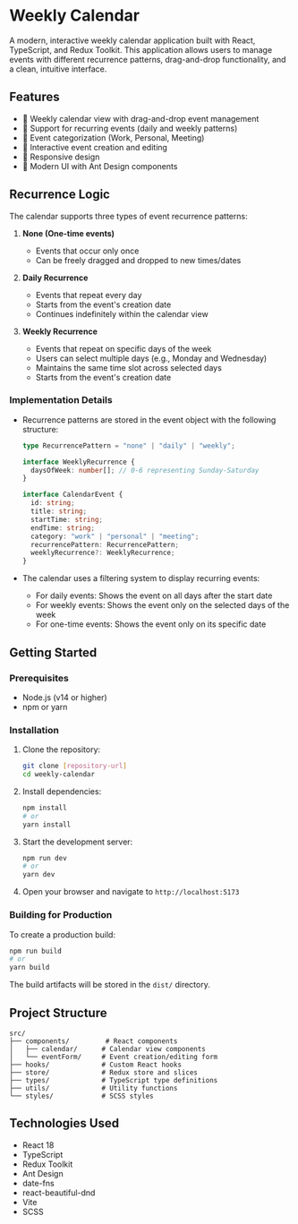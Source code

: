 # Weekly Calendar

A modern, interactive weekly calendar application built with React, TypeScript, and Redux Toolkit. This application allows users to manage events with different recurrence patterns, drag-and-drop functionality, and a clean, intuitive interface.

## Features

- 📅 Weekly calendar view with drag-and-drop event management
- 🔄 Support for recurring events (daily and weekly patterns)
- 🎨 Event categorization (Work, Personal, Meeting)
- 🎯 Interactive event creation and editing
- 📱 Responsive design
- 🎨 Modern UI with Ant Design components

## Recurrence Logic

The calendar supports three types of event recurrence patterns:

1. **None (One-time events)**

   - Events that occur only once
   - Can be freely dragged and dropped to new times/dates

2. **Daily Recurrence**

   - Events that repeat every day
   - Starts from the event's creation date
   - Continues indefinitely within the calendar view

3. **Weekly Recurrence**
   - Events that repeat on specific days of the week
   - Users can select multiple days (e.g., Monday and Wednesday)
   - Maintains the same time slot across selected days
   - Starts from the event's creation date

### Implementation Details

- Recurrence patterns are stored in the event object with the following structure:

  ```typescript
  type RecurrencePattern = "none" | "daily" | "weekly";

  interface WeeklyRecurrence {
    daysOfWeek: number[]; // 0-6 representing Sunday-Saturday
  }

  interface CalendarEvent {
    id: string;
    title: string;
    startTime: string;
    endTime: string;
    category: "work" | "personal" | "meeting";
    recurrencePattern: RecurrencePattern;
    weeklyRecurrence?: WeeklyRecurrence;
  }
  ```

- The calendar uses a filtering system to display recurring events:
  - For daily events: Shows the event on all days after the start date
  - For weekly events: Shows the event only on the selected days of the week
  - For one-time events: Shows the event only on its specific date

## Getting Started

### Prerequisites

- Node.js (v14 or higher)
- npm or yarn

### Installation

1. Clone the repository:

   ```bash
   git clone [repository-url]
   cd weekly-calendar
   ```

2. Install dependencies:

   ```bash
   npm install
   # or
   yarn install
   ```

3. Start the development server:

   ```bash
   npm run dev
   # or
   yarn dev
   ```

4. Open your browser and navigate to `http://localhost:5173`

### Building for Production

To create a production build:

```bash
npm run build
# or
yarn build
```

The build artifacts will be stored in the `dist/` directory.

## Project Structure

```
src/
├── components/         # React components
│   ├── calendar/      # Calendar view components
│   └── eventForm/     # Event creation/editing form
├── hooks/             # Custom React hooks
├── store/             # Redux store and slices
├── types/             # TypeScript type definitions
├── utils/             # Utility functions
└── styles/            # SCSS styles
```

## Technologies Used

- React 18
- TypeScript
- Redux Toolkit
- Ant Design
- date-fns
- react-beautiful-dnd
- Vite
- SCSS